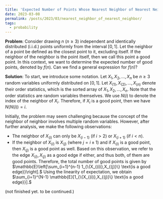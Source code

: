 ```yaml
---
title: 'Expected Number of Points Whose Nearest Neighbor of Nearest Neighbor is itself'
date: 2023-03-08
permalink: /posts/2023/03/nearest_neighbor_of_nearest_neighbor/
tags:
  - probability
---
```


**Problem**: Consider drawing $n$ ($n \geq 3$) independent and identically distributed (i.i.d.) points uniformly from the interval $[0,1]$. Let the neighbor of a point be defined as the closest point to it, excluding itself. If the neighbor of the neighbor is the point itself, then we call this point a good point. In this context, we want to determine the expected number of good points, denoted by $f(n)$. Can we find a general expression for $f(n)$?


**Solution**: To start, we introduce some notation. Let $X_1,X_2,\dots,X_n$ be $n \geq 3$ random variables uniformly distributed on $[0,1]$. Let $X_{(1)},X_{(2)},\dots,X_{(n)}$ denote their order statistics, which is the sorted array of $X_1,X_2,\dots,X_n$. Note that the order statistics are random variables themselves. We use $N(i)$ to denote the index of the neighbor of $X_i$. Therefore, if $X_i$ is a good point, then we have $N(N(i))=i$.

Initially, the problem may seem challenging because the concept of the neighbor of neighbor involves multiple random variables. However, after further analysis, we make the following observations:

- The neighbor of $X_{(i)}$ can only be $X_{(i-1)}$ (if $i > 2$) or $X_{(i+1)}$ (if $i < n$).
- If the neighbor of $X_{(i)}$ is $X_{(j)}$ (where $j=i\pm 1$) and if $X_{(i)}$ is a good point, then $X_{(j)}$ is a good point as well. Based on this observation, we refer to the edge ${X_{(i)},X_{(j)}}$ as a good edge if either, and thus both, of them are good points. Therefore, the total number of good points is given by $\mathbb{E}\left[\sum_{i=1}^{n-1} 1_{\{X_{(i)},X_{(j)}\} \text{is a good edge}}\right].$ Using the linearity of expectation, we obtain $\sum_{i=1}^{N-1} \mathbb{E}[1_{\{X_{(i)},X_{(j)}\} \text{is a good edge}}].$

(not finished yet. to be continued.)